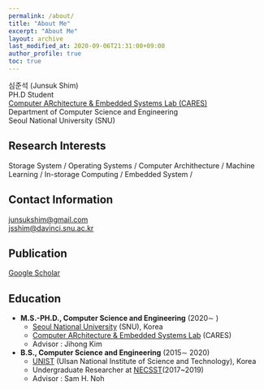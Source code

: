 ```yaml
---
permalink: /about/
title: "About Me"
excerpt: "About Me"
layout: archive
last_modified_at: 2020-09-06T21:31:00+09:00
author_profile: true
toc: true
---
```


심준석 (Junsuk Shim)  
PH.D Student  
[Computer ARchitecture & Embedded Systems Lab (CARES)](http://cares.snu.ac.kr)   
Department of Computer Science and Engineering  
Seoul National University (SNU)  

## Research Interests
Storage System / Operating Systems / Computer Archithecture / Machine Learning / In-storage Computing / Embedded System /  

## Contact Information
junsukshim@gmail.com  
jsshim@davinci.snu.ac.kr  

## Publication
[Google Scholar](https://scholar.google.com/citations?user=be6PiWsAAAAJ&hl=ko&oi=sra)

## Education
 - **M.S.-PH.D., Computer Science and Engineering** (2020∼ )  
	 - [Seoul National University](https://www.snu.ac.kr/) (SNU), Korea  
	 - [Computer ARchitecture & Embedded Systems Lab](http://cares.snu.ac.kr) (CARES)  
	 - Advisor : Jihong Kim  
 - **B.S., Computer Science and Engineering** (2015∼ 2020)  
	 - [UNIST](https://www.unist.ac.kr/) (Ulsan National Institute of Science and Technology), Korea  
	 - Undergraduate Researcher at [NECSST](http://next.unist.ac.kr/)(2017~2019)  
	 - Advisor : Sam H. Noh  
